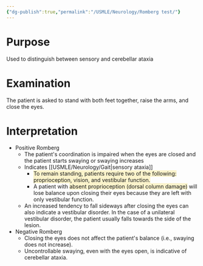 ```yaml
---
{"dg-publish":true,"permalink":"/USMLE/Neurology/Romberg test/"}
---
```


# Purpose
Used to distinguish between sensory and cerebellar ataxia
# Examination
The patient is asked to stand with both feet together, raise the arms, and close the eyes.
# Interpretation
- Positive Romberg
	- The patient's coordination is impaired when the eyes are closed and the patient starts swaying or swaying increases
	- Indicates [[USMLE/Neurology/Gait\|sensory ataxia]] 
		- <span style="background:rgba(240, 200, 0, 0.2)">To remain standing, patients require two of the following: proprioception, vision, and vestibular function.</span>
		- A patient with <span style="background:rgba(240, 200, 0, 0.2)">absent proprioception (dorsal column damage)</span> will lose balance upon closing their eyes because they are left with only vestibular function.
	- An increased tendency to fall sideways after closing the eyes can also indicate a vestibular disorder. In the case of a unilateral vestibular disorder, the patient usually falls towards the side of the lesion. 
- Negative Romberg
	- Closing the eyes does not affect the patient's balance (i.e., swaying does not increase).
	- Uncontrollable swaying, even with the eyes open, is indicative of cerebellar ataxia. 
